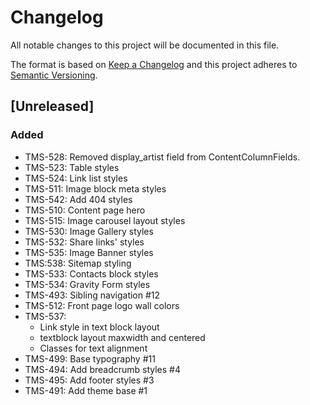 # Changelog

All notable changes to this project will be documented in this file.

The format is based on [Keep a Changelog](http://keepachangelog.com/en/1.0.0/)
and this project adheres to [Semantic Versioning](http://semver.org/spec/v2.0.0.html).

## [Unreleased]

### Added

- TMS-528: Removed display_artist field from ContentColumnFields.
- TMS-523: Table styles
- TMS-524: Link list styles
- TMS-511: Image block meta styles
- TMS-542: Add 404 styles
- TMS-510: Content page hero
- TMS-515: Image carousel layout styles
- TMS-530: Image Gallery styles
- TMS-532: Share links' styles
- TMS-535: Image Banner styles
- TMS:538: Sitemap styling
- TMS-533: Contacts block styles
- TMS-534: Gravity Form styles
- TMS-493: Sibling navigation #12
- TMS-512: Front page logo wall colors
- TMS-537:
    - Link style in text block layout
    - textblock layout maxwidth and centered
    - Classes for text alignment
- TMS-499: Base typography #11
- TMS-494: Add breadcrumb styles #4
- TMS-495: Add footer styles #3
- TMS-491: Add theme base #1
